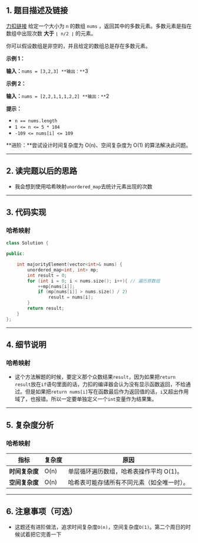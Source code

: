 ## 1. 题目描述及链接

[力扣链接](https://leetcode.cn/problems/majority-element/description/?envType=problem-list-v2&envId=2cktkvj)
给定一个大小为 `n` 的数组 `nums` ，返回其中的多数元素。多数元素是指在数组中出现次数 **大于** `⌊ n/2 ⌋` 的元素。

你可以假设数组是非空的，并且给定的数组总是存在多数元素。

**示例 1：**

**输入：**`nums = [3,2,3]
**输出：**`3

**示例 2：**

**输入：**`nums = [2,2,1,1,1,2,2]
**输出：**`2

**提示：**

- `n == nums.length`
- `1 <= n <= 5 * 104`
- `-109 <= nums[i] <= 109`

**进阶：**尝试设计时间复杂度为 O(n)、空间复杂度为 O(1) 的算法解决此问题。

---
## 2. 读完题以后的思路

- 我会想到使用哈希映射`unordered_map`去统计元素出现的次数
---
## 3. 代码实现

### 哈希映射

```cpp
class Solution {

public:

    int majorityElement(vector<int>& nums) {
	    unordered_map<int, int> mp;
	    int result = 0;
	    for (int i = 0; i < nums.size(); i++){ // 遍历原数组
		    ++mp[nums[i]];
		    if (mp[nums[i]] > nums.size() / 2)
			    result = nums[i];
	    }
	    return result;
    }
};
```
---
## 4. 细节说明

### 哈希映射
- 这个方法解题的时候，要定义那个众数结果`result`，因为如果把`return result`放在`if`语句里面的话，力扣的编译器会认为没有显示函数返回，不给通过。但是如果把`return nums[i]`写在函数最后作为返回值的话，`i`又超出作用域了，也报错。所以一定要单独定义一个`int`变量作为结果集。
---
## 5. 复杂度分析

### 哈希映射

| 指标        | 复杂度  | 原因                     |
| --------- | ---- | ---------------------- |
| **时间复杂度** | O(n) | 单层循环遍历数组，哈希表操作平均 O(1)。 |
| **空间复杂度** | O(n) | 哈希表可能存储所有不同元素（如全唯一时）。  |


---
## 6. 注意事项（可选）

- 这题还有进阶做法，追求时间复杂度`O(n)`，空间复杂度`O(1)`。第二个周日的时候试着把它完善一下